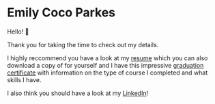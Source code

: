 # Emily Coco Parkes

Hello! 👋  

Thank you for taking the time to check out my details.

I highly reccommend you have a look at my [resume](https://github.com/emilyparkes/EmilyParkes-Resume/blob/master/Resume_EmilyParkes.pdf) which you can also download a copy of for yourself and I have this impressive [graduation certificate](https://github.com/emilyparkes/EmilyParkes-Resume/blob/master/Graduation%20certificate%20for%20Emily%20Parkes.pdf) with information on the type of course I completed and what skills I have.

I also think you should have a look at my [LinkedIn](https://www.linkedin.com/in/emilyparkes/)!
